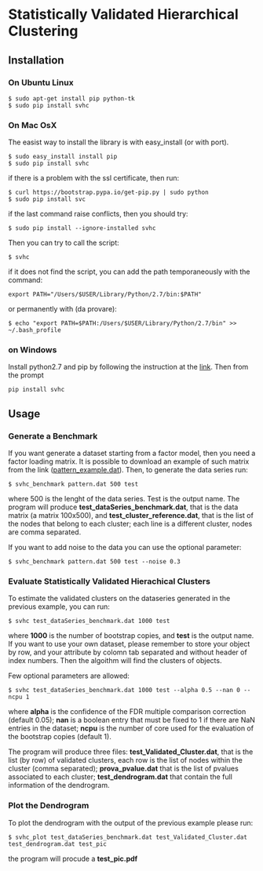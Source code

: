 # Statistically Validated Hierarchical Clustering

## Installation

### On Ubuntu Linux

```
$ sudo apt-get install pip python-tk
$ sudo pip install svhc
```

### On Mac OsX

The easist way to install the library is with easy_install (or with port).

```
$ sudo easy_install install pip
$ sudo pip install svhc
```

if there is a problem with the ssl certificate, then run:

```
$ curl https://bootstrap.pypa.io/get-pip.py | sudo python
$ sudo pip install svc
```

if the last command raise conflicts, then you should try:

```
$ sudo pip install --ignore-installed svhc
```

Then you can try to call the script:
```
$ svhc
```

if it does not find the script, you can add the path temporaneously with the command:
```
export PATH="/Users/$USER/Library/Python/2.7/bin:$PATH"
```

or permanently with (da provare):
```
$ echo "export PATH=$PATH:/Users/$USER/Library/Python/2.7/bin" >>  ~/.bash_profile
```
### on Windows
Install python2.7 and pip by following the instruction at the [link](https://pip.pypa.io/en/stable/installing/#do-i-need-to-install-pip). Then from the prompt

```
pip install svhc
```



## Usage

### Generate a Benchmark
If you want generate a dataset starting from a factor model, then you need a factor loading matrix. It is possible to download an example of such matrix from  the link ([pattern_example.dat](https://github.com/cbongiorno/svhc/blob/master/svhc/example/pattern_example.dat)).
Then, to generate the data series run:

```
$ svhc_benchmark pattern.dat 500 test
```
where 500 is the lenght of the data series. Test is the output name.  The program will produce **test_dataSeries_benchmark.dat**, that is the data matrix (a matrix 100x500), and  **test_cluster_reference.dat**, that is the list of the nodes that belong to each cluster; each line is a different cluster, nodes are comma separated.

If you want to add noise to the data you can use the optional parameter:

```
$ svhc_benchmark pattern.dat 500 test --noise 0.3
```


### Evaluate Statistically Validated Hierachical Clusters

To estimate the validated clusters on the dataseries generated in the previous example, you can run:

```
$ svhc test_dataSeries_benchmark.dat 1000 test
```

where **1000** is the number of bootstrap copies, and **test** is the output name. If you want to use your own dataset, please remember to store your object by row, and your attribute by colomn tab separated and without header of index numbers. Then the algoithm will find the clusters of objects.

Few optional parameters are allowed:
```
$ svhc test_dataSeries_benchmark.dat 1000 test --alpha 0.5 --nan 0 --ncpu 1
```
where **alpha** is the confidence of the FDR multiple comparison correction (default 0.05); **nan** is a boolean entry that must be fixed to 1 if there are NaN entries in the dataset; **ncpu** is the number of core used for the evaluation of the bootstrap copies (default 1).


The program will produce three files: **test_Validated_Cluster.dat**, that is the list (by row) of validated clusters, each row is the list of nodes within the cluster (comma separated); **prova_pvalue.dat** that is the list of pvalues associated to each cluster; **test_dendrogram.dat** that contain the full information of the dendrogram.

### Plot the Dendrogram

To plot the dendrogram with the output of the previous example please run:

```
$ svhc_plot test_dataSeries_benchmark.dat test_Validated_Cluster.dat test_dendrogram.dat test_pic
```

the program will procude a **test_pic.pdf**






